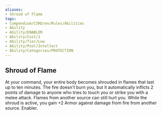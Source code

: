 ```yaml
---
aliases:
- Shroud of Flame
tags:
- Compendium/CSRD/en/Rules/Abilities
- Ability
- Ability/ENABLER
- Ability/Cost/1
- Ability/Tier/Low
- Ability/Pool/Intellect
- Ability/Categories/PROTECTION
---
```


  
## Shroud of Flame  
At your command, your entire body becomes shrouded in flames that last up to ten minutes. The fire doesn't burn you, but it automatically inflicts 2 points of damage to anyone who tries to touch you or strike you with a melee attack. Flames from another source can still hurt you. While the shroud is active, you gain +2 Armor against damage from fire from another source. Enabler. 